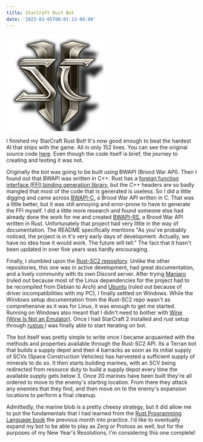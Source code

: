 ```yaml
---
title: StarCraft Rust Bot
date: '2023-03-05T08:01:13-08:00'
---
```

![StarCraft 2 logo](/assets/sc2.jpg)

I finished my StarCraft Rust Bot!  It's now good enough to beat the hardest AI that ships with the game. All in only 152 lines. You can see the original source code [here](https://github.com/jamesjmtaylor/rust/tree/main/sc2_bot).  Even though the code itself is brief, the journey to creating and testing it was not.

Originally the bot was going to be built using BWAPI (Brood War API).  Then I found out that BWAPI was written in C++.  Rust has a [foreign function interface (FFI) binding generation library](https://github.com/rust-lang/rust-bindgen), but the C++ headers are so badly mangled that most of the code that is generated is useless. So I did a little digging and came across [BWAPI-C](https://github.com/RnDome/bwapi-c), a Brood War API written in C.  That was a little better, but it was still annoying and error-prone to have to generate the FFI myself.  I did a little more research and found someone else had already done the work for me and created [BWAPI-RS](https://github.com/RnDome/bwapi-rs), a Brood War API written in Rust.  Unfortunately that project had very little in the way of documentation.  The README specifically mentions "As you've probably noticed, the project is in it's very early days of development. Actually, we have no idea how it would work. The future will tell."  The fact that it hasn't been updated in over five years was hardly encouraging.  

Finally, I stumbled upon the [Rust-SC2 repository](https://github.com/UltraMachine/rust-sc2).  Unlike the other repositories, this one was in active development, had great documentation, and a lively community with its own Discord server.  After trying [Manjaro](https://manjaro.org/) (ruled out because most of the Linux dependencies for the project had to be recompiled from Debian to Arch) and [Ubuntu](https://ubuntu.com/) (ruled out because of driver incompatibilities with my PC), I finally settled on Windows.  While the Windows setup documentation from the Rust-SC2 repo wasn't as comprehensive as it was for Linux, it was enough to get me started.  Running on Windows also meant that I didn't need to bother with [Wine (Wine Is Not an Emulator)](https://www.winehq.org/).  Once I had StarCraft 2 installed and rust setup through [rustup ](https://www.rust-lang.org/tools/install) I was finally able to start iterating on bot.

The bot itself was pretty simple to write once I became acquainted with the methods and properties available through the Rust-SC2 API. Its a Terran bot that builds a supply depot and then 4 barracks as soon as its initial supply of SCVs (Space Construction Vehicles) has harvested a sufficient supply of minerals to do so.  It then starts building marines, with an SCV being redirected from resource duty to build a supply depot every time the available supply gets below 3.  Once 20 marines have been built they're all ordered to move to the enemy's starting location.  From there they attack any enemies that they find, and  then move on to the enemy's expansion locations to perform a final cleanup.  

Admittedly, the marine blob is a pretty cheesy strategy, but it did allow me to put the fundamentals that I had learned from the [Rust Programming Language book](https://doc.rust-lang.org/book/) the previous month into practice.  I'd like to eventually expand my bot to be able to play as Zerg or Protoss as well, but for the purposes of my New Year's Resolutions, I'm considering this one complete!
